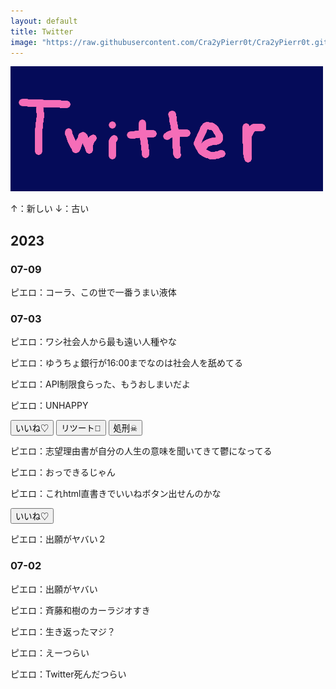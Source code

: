 ```yaml
---
layout: default
title: Twitter
image: "https://raw.githubusercontent.com/Cra2yPierr0t/Cra2yPierr0t.github.io/master/images/twitter.png"
---
```


![](https://raw.githubusercontent.com/Cra2yPierr0t/Cra2yPierr0t.github.io/master/images/twitter.png)

↑：新しい
↓：古い

## 2023

### 07-09

ピエロ：コーラ、この世で一番うまい液体

### 07-03

ピエロ：ワシ社会人から最も遠い人種やな

ピエロ：ゆうちょ銀行が16:00までなのは社会人を舐めてる

ピエロ：API制限食らった、もうおしまいだよ

ピエロ：UNHAPPY

<button> いいね♡ </button> <button> リツート🔄 </button> <button> 処刑☠ </button>

ピエロ：志望理由書が自分の人生の意味を聞いてきて鬱になってる


ピエロ：おっできるじゃん

ピエロ：これhtml直書きでいいねボタン出せんのかな

<button> いいね♡ </button>

ピエロ：出願がヤバい２

### 07-02

ピエロ：出願がヤバい

ピエロ：斉藤和樹のカーラジオすき

ピエロ：生き返ったマジ？

ピエロ：えーつらい

ピエロ：Twitter死んだつらい
